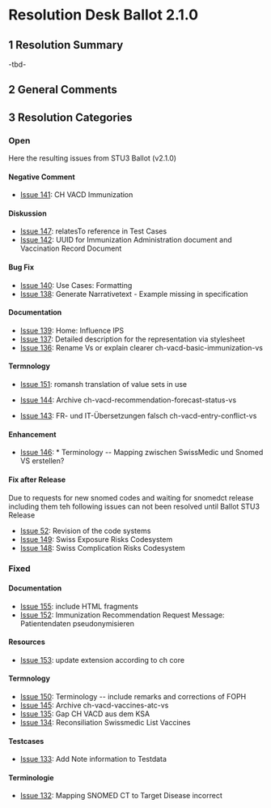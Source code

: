 # Resolution Desk Ballot 2.1.0

## 1 Resolution Summary
-tbd-

## 2 General Comments

## 3 Resolution Categories

### Open
Here the resulting issues from STU3 Ballot (v2.1.0)

#### Negative Comment
* [Issue 141](https://github.com/hl7ch/ch-vacd/issues/141): CH VACD Immunization

#### Diskussion
* [Issue 147](https://github.com/hl7ch/ch-vacd/issues/147): relatesTo reference in Test Cases
* [Issue 142](https://github.com/hl7ch/ch-vacd/issues/142): UUID for Immunization Administration document and Vaccination Record Document

#### Bug Fix
* [Issue 140](https://github.com/hl7ch/ch-vacd/issues/140): Use Cases: Formatting
* [Issue 138](https://github.com/hl7ch/ch-vacd/issues/138): Generate Narrativetext - Example missing in specification

#### Documentation
* [Issue 139](https://github.com/hl7ch/ch-vacd/issues/139): Home: Influence IPS
* [Issue 137](https://github.com/hl7ch/ch-vacd/issues/137): Detailed description for the representation via stylesheet
* [Issue 136](https://github.com/hl7ch/ch-vacd/issues/136): Rename Vs or explain clearer ch-vacd-basic-immunization-vs

#### Termnology
* [Issue 151](https://github.com/hl7ch/ch-vacd/issues/151): romansh translation of value sets in use

* [Issue 144](https://github.com/hl7ch/ch-vacd/issues/144): Archive ch-vacd-recommendation-forecast-status-vs
* [Issue 143](https://github.com/hl7ch/ch-vacd/issues/143): FR- und IT-Übersetzungen falsch ch-vacd-entry-conflict-vs

#### Enhancement
* [Issue 146](https://github.com/hl7ch/ch-vacd/issues/146): * Terminology -- Mapping zwischen SwissMedic und Snomed VS erstellen?

#### Fix after Release
Due to requests for new snomed codes and waiting for snomedct release including them teh following issues can not been resolved until Ballot STU3 Release

* [Issue 52](https://github.com/hl7ch/ch-vacd/issues/52): Revision of the code systems 
* [Issue 149](https://github.com/hl7ch/ch-vacd/issues/149): Swiss Exposure Risks Codesystem
* [Issue 148](https://github.com/hl7ch/ch-vacd/issues/148): Swiss Complication Risks Codesystem


### Fixed
#### Documentation
* [Issue 155](https://github.com/hl7ch/ch-vacd/issues/155): include HTML fragments
* [Issue 152](https://github.com/hl7ch/ch-vacd/issues/152): Immunization Recommendation Request Message: Patientendaten pseudonymisieren

#### Resources
* [Issue 153](https://github.com/hl7ch/ch-vacd/issues/153): update extension according to ch core

#### Termnology
* [Issue 150](https://github.com/hl7ch/ch-vacd/issues/150): Terminology -- include remarks and corrections of FOPH 
* [Issue 145](https://github.com/hl7ch/ch-vacd/issues/145): Archive ch-vacd-vaccines-atc-vs
* [Issue 135](https://github.com/hl7ch/ch-vacd/issues/135): Gap CH VACD aus dem KSA
* [Issue 134](https://github.com/hl7ch/ch-vacd/issues/134): Reconsiliation Swissmedic List Vaccines


#### Testcases
* [Issue 133](https://github.com/hl7ch/ch-vacd/issues/133): Add Note information to Testdata 

#### Terminologie
* [Issue 132](https://github.com/hl7ch/ch-vacd/issues/132): Mapping SNOMED CT to Target Disease incorrect

